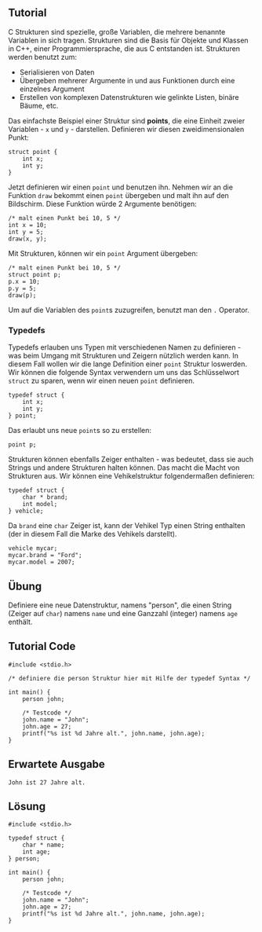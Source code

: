 Tutorial
--------

C Strukturen sind spezielle, große Variablen, die mehrere benannte Variablen in sich tragen. Strukturen sind die Basis für Objekte und Klassen in C++, einer Programmiersprache, die aus C entstanden ist.
Strukturen werden benutzt zum:

* Serialisieren von Daten
* Übergeben mehrerer Argumente in und aus Funktionen durch eine einzelnes Argument
* Erstellen von komplexen Datenstrukturen wie gelinkte Listen, binäre Bäume, etc.

Das einfachste Beispiel einer Struktur sind **points**, die eine Einheit zweier Variablen - `x` und `y` - darstellen. Definieren wir diesen zweidimensionalen Punkt:

    struct point {
        int x;
        int y;
    }

Jetzt definieren wir einen `point` und benutzen ihn. Nehmen wir an die Funktion `draw` bekommt einen `point` übergeben und malt ihn auf den Bildschirm. Diese Funktion würde 2 Argumente benötigen:

    /* malt einen Punkt bei 10, 5 */
    int x = 10;
    int y = 5;
    draw(x, y);

Mit Strukturen, können wir ein `point` Argument übergeben:

    /* malt einen Punkt bei 10, 5 */
    struct point p;
    p.x = 10;
    p.y = 5;
    draw(p);

Um auf die Variablen des `point`s zuzugreifen, benutzt man den `.` Operator.

### Typedefs

Typedefs erlauben uns Typen mit verschiedenen Namen zu definieren - was beim Umgang mit Strukturen und Zeigern nützlich werden kann. In diesem Fall wollen wir die lange Definition einer `point` Struktur loswerden. Wir können die folgende Syntax verwendern um uns das Schlüsselwort `struct` zu sparen, wenn wir einen neuen `point` definieren.

    typedef struct {
        int x;
        int y;
    } point;

Das erlaubt uns neue `point`s so zu erstellen:

    point p;

Strukturen können ebenfalls Zeiger enthalten - was bedeutet, dass sie auch Strings und andere Strukturen halten können. Das macht die Macht von Strukturen aus. Wir können eine Vehikelstruktur folgendermaßen definieren:

    typedef struct {
        char * brand;
        int model;
    } vehicle;

Da `brand` eine `char` Zeiger ist, kann der Vehikel Typ einen String enthalten (der in diesem Fall die Marke des Vehikels darstellt).

    vehicle mycar;
    mycar.brand = "Ford";
    mycar.model = 2007;

Übung
-----

Definiere eine neue Datenstruktur, namens "person", die einen String (Zeiger auf `char`) namens `name` und eine Ganzzahl (integer) namens `age` enthält.

Tutorial Code
-------------

    #include <stdio.h>

    /* definiere die person Struktur hier mit Hilfe der typedef Syntax */

    int main() {
        person john;

        /* Testcode */
        john.name = "John";
        john.age = 27;
        printf("%s ist %d Jahre alt.", john.name, john.age);
    }

Erwartete Ausgabe
-----------------

    John ist 27 Jahre alt.

Lösung
------

    #include <stdio.h>

    typedef struct {
        char * name;
        int age;
    } person;

    int main() {
        person john;

        /* Testcode */
        john.name = "John";
        john.age = 27;
        printf("%s ist %d Jahre alt.", john.name, john.age);
    }
